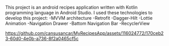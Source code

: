 


This project is an android recipes application written with Kotlin programming language in Android Studio.
I used these technologies to develop this project:
-MVVM architecture
-Retrofit 
-Dagger-Hilt
-Lottie Animation
-Navigation Drawer
-Battom Navigation Bar
-RecyclerView 










https://github.com/cansusancar/MyRecipesApp/assets/116024772/170ceb23-60d0-4e0b-a736-8f2a0465cf5c

